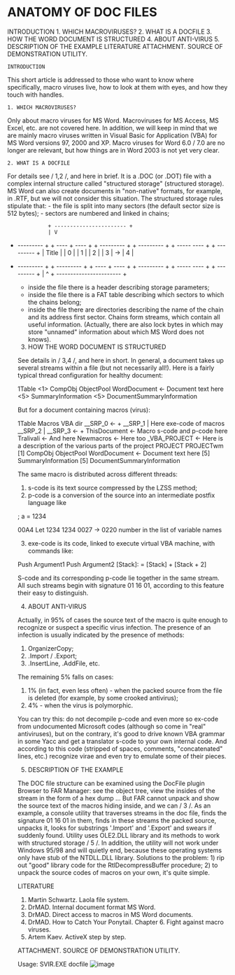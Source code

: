 # ANATOMY OF DOC FILES
INTRODUCTION
    1. WHICH MACROVIRUSES?
    2. WHAT IS A DOCFILE
    3. HOW THE WORD DOCUMENT IS STRUCTURED
    4. ABOUT ANTI-VIRUS
    5. DESCRIPTION OF THE EXAMPLE
    LITERATURE
    ATTACHMENT. SOURCE OF DEMONSTRATION UTILITY.

    INTRODUCTION

   This short article is addressed to those who want to know where
specifically, macro viruses live, how to look at them with eyes, and how they
touch with handles.

    1. WHICH MACROVIRUSES?

   Only about macro viruses for MS Word. Macroviruses for MS Access, MS
Excel, etc. are not covered here.
    In addition, we will keep in mind that we are mainly
macro viruses written in Visual Basic for Application (VBA) for
MS Word versions 97, 2000 and XP. Macro viruses for Word 6.0 / 7.0 are no longer
are relevant, but how things are in Word 2003 is not yet very clear.

    2. WHAT IS A DOCFILE

   For details see / 1,2 /, and here in brief.
   It is a .DOC (or .DOT) file with a complex internal
structure called "structured storage" (structured
storage). MS Word can also create documents in "non-native"
formats, for example, in .RTF, but we will not consider this situation.
    The structured storage rules stipulate that:
    - the file is split into many sectors (the default sector size is
512 bytes);
    - sectors are numbered and linked in chains;

                 + ----------------------- +
                 | V
+ --------- + + ---- + ---- + + --------- + + --------- + + ----- ---- + + --------- +
| Title | | 0 | | 1 | | 2 | | 3 | -> | 4 |
+ --------- + + --------- + + ---- + ---- + + --------- + + ----- ---- + + --------- +
                             | ^
                             + ----------------------- +

    - inside the file there is a header describing storage parameters;
    - inside the file there is a FAT table describing which sectors to which
the chains belong;
    - inside the file there are directories describing the name of the chain and its address
first sector.
    Chains form streams, which contain all
useful information. (Actually, there are also lock bytes in which
may store "unnamed" information about which MS Word does not
knows).

    3. HOW THE WORD DOCUMENT IS STRUCTURED

   See details in / 3,4 /, and here in short.
   In general, a document takes up several streams within a file (but
not necessarily all!). Here is a fairly typical thread configuration for
healthy document:

    1Table
    <1> CompObj
    ObjectPool
    WordDocument <- Document text here
    <5> SummaryInformation
    <5> DocumentSummaryInformation

    But for a document containing macros (virus):

    1Table
    Macros
     VBA
      dir
      __SRP_0 <- +
      __SRP_1 | Here exe-code of macros
      __SRP_2 |
      __SRP_3 <- +
      ThisDocument <- Macro s-code and p-code here
      Tralivali <- And here
      Newmacros <- Here too
      _VBA_PROJECT <- Here is a description of the various parts of the project
     PROJECT
     PROJECTwm
    [1] CompObj
    ObjectPool
    WordDocument <- Document text here
    [5] SummaryInformation
    [5] DocumentSummaryInformation

    The same macro is distributed across different threads:
    1) s-code is its text source compressed by the LZSS method;
    2) p-code is a conversion of the source into an intermediate postfix language like

    ; a = 1234

    00A4 Let
    1234 1234
    0027 ->
    0220 number in the list of variable names

    3) exe-code is its code, linked to execute virtual VBA machine, with commands like:

    Push Argument1
    Push Argument2
    [Stack]: = [Stack] + [Stack + 2]

    S-code and its corresponding p-code lie together in the same stream.
    All such streams begin with signature 01 16 01, according to this feature their 
    easy to distinguish.

    4. ABOUT ANTI-VIRUS

   Actually, in 95% of cases the source text of the macro is quite
enough to recognize or suspect a specific virus
infection. The presence of an infection is usually indicated by the presence of methods:

   1) OrganizerCopy;
   2) .Import / .Export;
   3) .InsertLine, .AddFile, etc.

   The remaining 5% falls on cases:

   1) 1% (in fact, even less often) - when the packed source from
the file is deleted (for example, by some crooked antivirus);
    2) 4% - when the virus is polymorphic.

   You can try this: do not decompile p-code and even more so
ex-code from undocumented Microsoft codes (although so
come in "real" antiviruses), but on the contrary, it's good to drive
known VBA grammar in some Yacc and get a translator
s-code to your own internal code. And according to this code
(stripped of spaces, comments, "concatenated" lines, etc.)
recognize virae and even try to emulate some of their pieces.

    5. DESCRIPTION OF THE EXAMPLE

   The DOC file structure can be examined using the DocFile plugin
Browser to FAR Manager: see the object tree, view
the insides of the stream in the form of a hex dump ... But FAR cannot
unpack and show the source text of the macros hiding inside,
and we can / 3 /. As an example, a console utility that
traverses streams in the doc file, finds the signature 01 16 01 in them, finds in
these streams the packed source, unpacks it, looks for
substrings '.Import' and '.Export' and swears if suddenly found. Utility
uses OLE2.DLL library and its methods to work with structured
storage / 5 /. In addition, the utility will not work under Windows 95/98
and will quietly end, because these operating systems only have
stub of the NTDLL.DLL library. Solutions to the problem: 1) rip out
"good" library code for the RtlDecompressBuffer procedure; 2)
to unpack the source codes of macros on your own, it's quite simple.

    LITERATURE

    1. Martin Schwartz. Laola file system.
    2. DrMAD. Internal document format MS Word.
    3. DrMAD. Direct access to macros in MS Word documents.
    4. DrMAD. How to Catch Your Ponytail. Chapter 6. Fight against macro viruses.
    5. Artem Kaev. ActiveX step by step.

   ATTACHMENT. SOURCE OF DEMONSTRATION UTILITY.
  
  Usage: SVIR.EXE docfile
   ![image](https://user-images.githubusercontent.com/26463333/107124856-cd20a900-68ae-11eb-9a20-63e8eb0cbe66.png)

